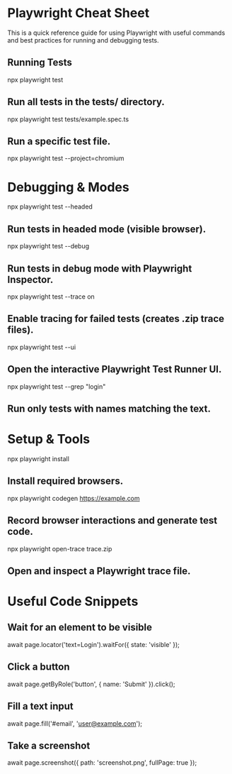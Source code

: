 #  Playwright Cheat Sheet

This is a quick reference guide for using Playwright with useful commands and best practices for running and debugging tests.

##  Running Tests

npx playwright test

## Run all tests in the tests/ directory.

npx playwright test tests/example.spec.ts


## Run a specific test file.

npx playwright test --project=chromium

# Debugging & Modes

npx playwright test --headed
## Run tests in headed mode (visible browser).


npx playwright test --debug
## Run tests in debug mode with Playwright Inspector.


npx playwright test --trace on
## Enable tracing for failed tests (creates .zip trace files).


npx playwright test --ui
## Open the interactive Playwright Test Runner UI.


npx playwright test --grep "login"
## Run only tests with names matching the text.

# Setup & Tools

npx playwright install
## Install required browsers.


npx playwright codegen https://example.com
## Record browser interactions and generate test code.

npx playwright open-trace trace.zip
## Open and inspect a Playwright trace file.

# Useful Code Snippets

## Wait for an element to be visible

await page.locator('text=Login').waitFor({ state: 'visible' });
## Click a button

await page.getByRole('button', { name: 'Submit' }).click();
## Fill a text input

await page.fill('#email', 'user@example.com');

## Take a screenshot
await page.screenshot({ path: 'screenshot.png', fullPage: true });
